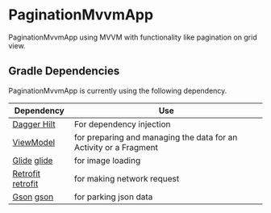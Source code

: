 # PaginationMvvmApp
PaginationMvvmApp using MVVM with functionality like pagination on grid view.

## Gradle Dependencies

PaginationMvvmApp is currently using the following dependency.

| Dependency | Use |
| ------ | ------ |
| [Dagger Hilt][dagger] | For dependency injection  |
| [ViewModel][viewModel] |  for preparing and managing the data for an Activity or a Fragment |
| [Glide] [glide] | for image loading
| [Retrofit] [retrofit] | for making network request
| [Gson] [gson] | for parking json data


   [dagger]: <https://developer.android.com/training/dependency-injection/hilt-android>
   [viewModel]: <https://developer.android.com/reference/kotlin/androidx/lifecycle/ViewModel>
   [glide]: <https://github.com/bumptech/glide>
   [retrofit]: <https://github.com/square/retrofit>
   [gson]: <https://github.com/google/gson>
